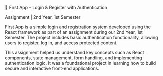 🔐 First App – Login & Register with Authentication

Assignment | 2nd Year, 1st Semester

First App is a simple login and registration system developed using the React framework as part of an assignment during our 2nd Year, 1st Semester. The project includes basic authentication functionality, allowing users to register, log in, and access protected content.

This assignment helped us understand key concepts such as React components, state management, form handling, and implementing authentication logic. It was a foundational project in learning how to build secure and interactive front-end applications.
